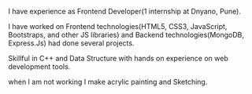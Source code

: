 I have experience as Frontend Developer(1 internship at Dnyano, Pune).

I have worked on Frontend technologies(HTML5, CSS3, JavaScript, Bootstraps, and other JS libraries) and Backend technologies(MongoDB, Express.Js) had done several projects.

Skillful in C++ and Data Structure with hands on experience on web development tools.

when I am not working I make acrylic painting and Sketching.
